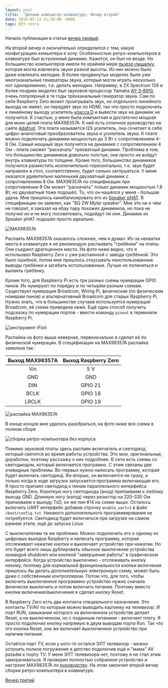 ```yaml
---
layout: post
title:  "Делаем компьютер-клавиатуру. Вечер второй"
date: 2019-07-13 11:10:00 -0000
tags: DIY retro
---
```


Начало публикации в статье [вечер первый](/blog/2019/retrocomputer-day1).

На второй вечер я окончательно определился с тем, какую конфигурацию комьютера я хочу. Особенностью ретро-компьютеров в клавиатуре был встроенный динамик. Кажется, он был не везде. Но большинство компьютеров имели по крайней мере [пьзезо-пищалку](https://ru.wikipedia.org/wiki/Пьезоэлектрический_излучатель), которая могла извлекать звуки разной высоты. Из них можно было даже извлекать мелодии. В более продвинутых моделях были уже многоканальные генераторы звука, которые могли играть несколько нот одновременно, т.е. делать мелодию. Например, в ZX Spectrum 128 и более поздних моделях был звуковой процессор Yamaha [AY-3-8910](https://ru.wikipedia.org/wiki/AY-3-8910), очень популярный в те годы трёхканальный генератор звука. Сам по себе Raspberry Zero может проигрывать звук, но отдельного линейного выхода не имеет, он передаёт звук по HDMI, так что просто подключить к линейному выходу усилитель [класса D](https://ru.wikipedia.org/wiki/Классификация_электронных_усилителей#Режим_D) и вывести звук на динамик не получится. К счастью, у меня была компактная и достаточно мощная для моих целей плата MAX98357A. К ней есть отличное руководство на сайте [Adafruit](https://learn.adafruit.com/adafruit-max98357-i2s-class-d-mono-amp/pinouts). Эта плата называется I2S усилитель, она сочетает в себе цифро-аналоговый преобразователь звука и усилитель звука. К плате можно подключать динамики мощностью до 3 Вт с сопротивлением 4-8 Ом. Самый мощный звук получится на динамике с сопротивлением 4 Ом - плата сможет "раскачать" трехватный динамик. Проблема в том, что большинство динамиков довольно толстые, они просто не войдут внутрь клавиатуры по толщине. Кроме того, большинство динамиков получится разместить исключительно горизонтально, т.е. звук будет направлен в стол, соответственно, будет сильно заглушаться. У меня оказался удивительно маленький двухватный динамик с сопротивлением 8 Ом. MAX98357A по спецификации при сопротивлении 8 Ом может "раскачать" только динамик мощностью 1.8 Вт, но двухватный тоже подошёл. То, что он нашёлся у меня - большая удача. Мне пришлось канибализировать его из [Speaker pHAT](https://shop.pimoroni.com/products/speaker-phat). В спецификации он заявлен, как "8Ω 2W Mylar speaker". Мне это ни о чём не говорит, я заказал на ebay пару похожих динамиков, но пока не получил их и не могу посоветовать, подойдут ли они. Динамик из Speaker pHAT подошёл просто идеально.

![MAX98357A](http://2nature.me/files/retro-computer4.jpeg)

Распаять MAX98357A оказалось сложнее, чем я думал. Из-за нехватки места в клавиатуре я не рекомендую распаивать "гребёнки" на платы. Они съедают драгоценное место. На фото ниже видно, что я испольовал Raspberry Zero с уже распаянной с завода гребёнкой. Это было ошибкой, потом мне пришлось откусывать неиспользованные выводы гребёнки и загибать использованные. Лучше не полениться и выпаять гребёнку. 

Кроме того, для Raspberry Pi есть три разных схемы нумирации GPIO пинов. Их нумеруют по порядку и по четырём разным схемам. Существует нумерация Broadcom, Wiring Pi, физическая (по физическим номерам пинов) и альтернативный Broadcom для старых Raspberry Pi. Нужно знать, что в большинстве случаев используется нумерация Broadcom, её схема приведена ниже. Ещё один способ получить подсказку по нумерации портов - ввести команду `pinout` в терминале Raspberry Pi.

![инструмент iFixit](http://2nature.me/files/retro-computer5.jpeg)

Распайка на фото выше неверная, первоначально я сделал её по физической нумерации. В спецификации на MAX98357A распайка заявлена так:

| Выход MAX98357A 	| Выход Raspberry Zero 	|
|:-----------------:|:---------------------:|
| Vin				| 5 V					|
| GND 				| GND					|
| DIN				| GPIO 21				|
| BCLK				| GPIO 18				|
| LRCLK 			| GPIO 19				|

![распайка MAX98357A](http://2nature.me/files/retro-computer6.jpeg)

В конце концов мне удалось разобраться, на фото ниже вся схема в полном сборе

![сборка ретро-компьютера без корпуса](http://2nature.me/files/retro-computer7.jpeg)

Помимо звуковой платы здесь распаян включатель и светодиод, который светится во время работы устройства. Это мои, оригинальные, доработки, поэтому расскажу о них подробнее. В сети есть схемы со светодиодом, который включается програмно. С этим связаны две очевидные проблемы. Во-первых нужно написать программу, которая будет включать светодиод. Во-вторых, он включается не сразу, а только когда в ходе загрузки запускается программа включающая его. Я просто припаял светодиод к пинам параллельного интерфейса Raspberry Zero. Короткую ногу светодиода (анод) припаиваем к любому выходу GND. Длинную ногу (катод) через резистор на 220-330 Ом припаиваем к выходу TxD, он же пин #14 на схеме выше. Осталось включить UART интерфейс добавив строчку `enable_uart=1` в файл `/boot/config.txt`. Никакого дополнительного программирования не потребуется. Светодиод будет включаться при загрузке на самом раннем этапе, ещё до запуска Linux.

С выключателем та же проблема. Можно подключить его к одному из цифровых выходов Raspberry и написать программу, которая отслеживает нажатие кнопки и выключает устройство при нажатии. Но это будет всего лишь дублировать обычное выключение устройства командой shutdown или кнопкой "завершение работы" в графическом интерфейсе. Когда устройство выключено - отслеживать кнопку некому, поэтому для нормальной фукнциональности кнопки включения пришлось бы делать дополнительную электронную схему, может быть даже с собственным контроллером. Потом что, для того, чтобы включить выключенное программно устройство нужно сначала физически выключить и потом включить питание. Поэтому вместо кнопки включения/выключения я сделал кнопку Reset. 

В Raspberry Zero есть два контакта специального назначения. Это контакты TV/AV по которым можно выводить картинку на телевизор. И порт RUN, замыкание которого на включенном устройстве делает Reset, а на выключенном, но с поданным питанием - включает плату. Я просто подключил кнопку напрямую в двум выводам порта Run. Так что это кнопка Reset, она же включает выключенное устройство при наличии питания. 

Остаётся порт TV, если у кого-то остался ЭЛТ телевизор - можно устроить полное погружение в детство подключив ещё и "мама" AV разъём к порту TV. У меня ЭЛТ телевизора нет, поэтому я не стал этим заморачиваться. Я проверил полностью собранное устройство и настроил MAX98357A по [руководству](https://learn.adafruit.com/adafruit-max98357-i2s-class-d-mono-amp/raspberry-pi-usage). На этом закончил второй вечер сборки ретро-компьютера в клавиатуре.

[Вечер третий](/blog/2019/retrocomputer-day3)

